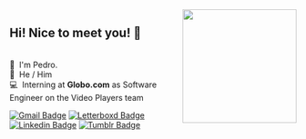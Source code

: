 <img align='right' src='https://raw.githubusercontent.com/pedrochamberlain/pedrochamberlain/main/mario_head.gif' width='200"'>

## Hi! Nice to meet you! 👋

<br/>🤠&nbsp; I'm Pedro.
<br/>🍜&nbsp; He / Him
<br/>💻&nbsp; Interning at **Globo.com** as Software Engineer on the Video Players team
 
[![Gmail Badge](https://img.shields.io/badge/GMAIL-c14438?style=for-the-badge&logo=Gmail&logoColor=white&link=mailto:pedrochmatos@gmail.com)](mailto:pedrochmatos@gmail.com)
[![Letterboxd Badge](https://img.shields.io/badge/Letterboxd-21282f?style=for-the-badge&logo=Letterboxd&logoColor=white&link=https://www.letterboxd.com/pedrochambs/)](https://www.letterboxd.com/pedrochambs/)
[![Linkedin Badge](https://img.shields.io/badge/LinkedIn-0077B5?style=for-the-badge&logo=linkedin&logoColor=white)](https://www.linkedin.com/in/pedro-chamberlain-199304167/)
[![Tumblr Badge](https://img.shields.io/badge/Tumblr-%2336465D.svg?&style=for-the-badge&logo=Tumblr&logoColor=white)](https://sonimage.tumblr.com/)
